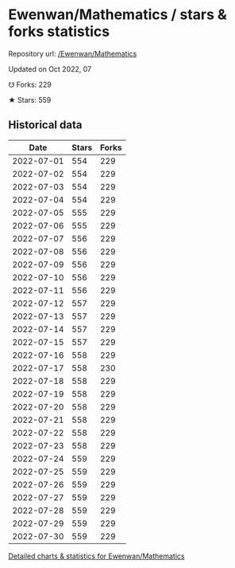 # Ewenwan/Mathematics / stars & forks statistics

Repository url: [/Ewenwan/Mathematics](https://github.com/Ewenwan/Mathematics)

Updated on Oct 2022, 07

☋ Forks: 229

★ Stars: 559

## Historical data
| Date | Stars | Forks |
|------|-------|-------|
| 2022-07-01 | 554 | 229 | 
| 2022-07-02 | 554 | 229 | 
| 2022-07-03 | 554 | 229 | 
| 2022-07-04 | 554 | 229 | 
| 2022-07-05 | 555 | 229 | 
| 2022-07-06 | 555 | 229 | 
| 2022-07-07 | 556 | 229 | 
| 2022-07-08 | 556 | 229 | 
| 2022-07-09 | 556 | 229 | 
| 2022-07-10 | 556 | 229 | 
| 2022-07-11 | 556 | 229 | 
| 2022-07-12 | 557 | 229 | 
| 2022-07-13 | 557 | 229 | 
| 2022-07-14 | 557 | 229 | 
| 2022-07-15 | 557 | 229 | 
| 2022-07-16 | 558 | 229 | 
| 2022-07-17 | 558 | 230 | 
| 2022-07-18 | 558 | 229 | 
| 2022-07-19 | 558 | 229 | 
| 2022-07-20 | 558 | 229 | 
| 2022-07-21 | 558 | 229 | 
| 2022-07-22 | 558 | 229 | 
| 2022-07-23 | 558 | 229 | 
| 2022-07-24 | 559 | 229 | 
| 2022-07-25 | 559 | 229 | 
| 2022-07-26 | 559 | 229 | 
| 2022-07-27 | 559 | 229 | 
| 2022-07-28 | 559 | 229 | 
| 2022-07-29 | 559 | 229 | 
| 2022-07-30 | 559 | 229 | 


[Detailed charts & statistics for Ewenwan/Mathematics](https://reviewgithub.com/rep/Ewenwan/Mathematics)
